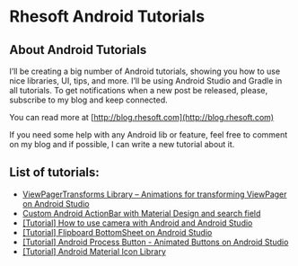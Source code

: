 # Rhesoft Android Tutorials

## About Android Tutorials

I’ll be creating a big number of Android tutorials, showing you how to use nice libraries, UI, tips, and more. I’ll be using Android Studio and Gradle in all tutorials. To get notifications when a new post be released, please, subscribe to my blog and keep connected.

You can read more at [http://blog.rhesoft.com](http://blog.rhesoft.com)

If you need some help with any Android lib or feature, feel free to comment on my blog and if possible, I can write a new tutorial about it.

## List of tutorials:

* [ViewPagerTransforms Library – Animations for transforming ViewPager on Android Studio](http://blog.rhesoft.com/2015/03/20/tutorial-viewpagertransforms-library-animations-for-transforming-viewpager-on-android-studio/)
* [Custom Android ActionBar with Material Design and search field](http://blog.rhesoft.com/2015/03/30/tutorial-android-actionbar-with-material-design-and-search-field/)
* [[Tutorial] How to use camera with Android and Android Studio](http://blog.rhesoft.com/2015/04/02/tutorial-how-to-use-camera-with-android-and-android-studio/)
* [[Tutorial] Flipboard BottomSheet on Android Studio](http://blog.rhesoft.com/2015/10/08/android-tutorial-flipboard-bottom-sheet/)
* [[Tutorial] Android Process Button - Animated Buttons on Android Studio](http://blog.rhesoft.com/2015/12/29/tutorial-android-process-button-animated-buttons-on-android-studio/)
* [[Tutorial] Android Material Icon Library](http://blog.rhesoft.com/2015/12/29/tutorial-android-material-icon-library/)
